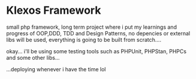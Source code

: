# Klexos Framework 
small php framework, long term project where i put my learnings and progress of OOP,DDD, TDD and Design Patterns, no depencies or external libs will be used, everything is going to be built from scratch....

okay... i'll be using some testing tools such as PHPUnit, PHPStan, PHPCs and some other libs...

...deploying whenever i have the time lol
